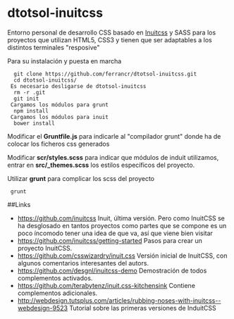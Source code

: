 dtotsol-inuitcss
================

Entorno personal de desarrollo CSS basado en [Inuitcss](#links) y SASS para los proyectos que utilizan HTML5, CSS3 y tienen que ser adaptables a los distintos terminales "resposive"



Para su instalación y puesta en marcha
```
  git clone https://github.com/ferrancr/dtotsol-inuitcss.git
  cd dtotsol-inuitcss/
 Es necesario desligarse de dtotsol-inuitcss
  rm -r .git
  git init
 Cargamos los módulos para grunt
  npm install
 Cargamos los módulos para inuit
  bower install
```
Modificar el __Gruntfile.js__ para indicarle al "compilador grunt" donde ha de colocar los ficheros css generados 

Modificar __scr/styles.scss__ para indicar que módulos de induit utilizamos, entrar en __src/\_themes.scss__ los estilos específicos del proyecto.

Utilizar __grunt__ para complicar los scss del proyecto
```
 grunt

```

##Links
* https://github.com/inuitcss Inuit, última versión. Pero como InuitCSS se ha desglosado en tantos proyectos como partes que se compone es un poco íncomodo tener una idea de que va, así que viene bien visitar
* https://github.com/inuitcss/getting-started Pasos para crear un proyecto InuitCSS.
* https://github.com/csswizardry/inuit.css Versión inicial de InuitCSS, con algunos comentarios interesantes del autors.
* https://github.com/desgnl/inuitcss-demo Demostración de todos complementos activados.
* https://github.com/terabytenz/inuit.css-kitchensink Contiene complementos adicionales.
* http://webdesign.tutsplus.com/articles/rubbing-noses-with-inuitcss--webdesign-9523 Tutorial sobre las primeras versiones de InduitCSS
